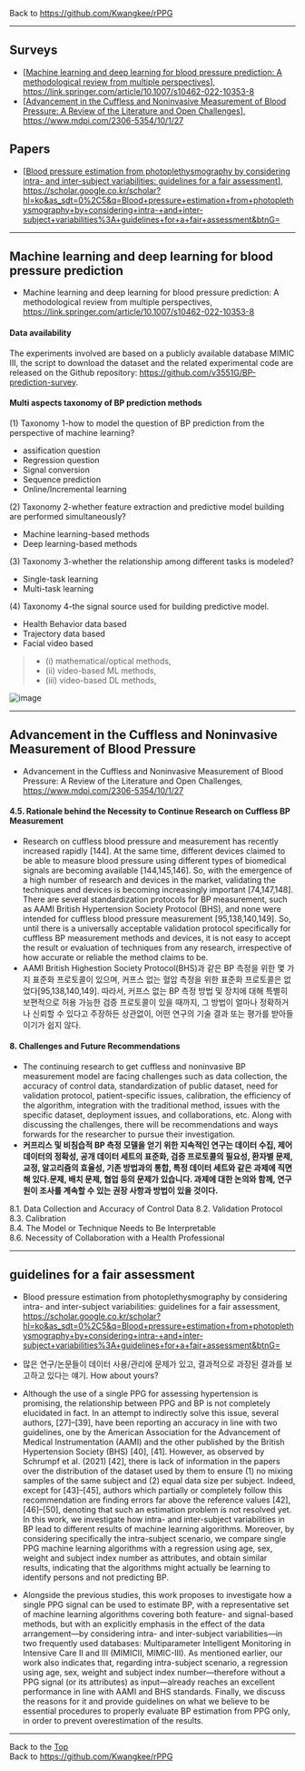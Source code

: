 Back to https://github.com/Kwangkee/rPPG
***

## Surveys
- [[Machine learning and deep learning for blood pressure prediction: A methodological review from multiple perspectives](https://github.com/Kwangkee/rPPG/blob/main/BP.md#machine-learning-and-deep-learning-for-blood-pressure-prediction)], https://link.springer.com/article/10.1007/s10462-022-10353-8 
- [[Advancement in the Cuffless and Noninvasive Measurement of Blood Pressure: A Review of the Literature and Open Challenges](https://github.com/Kwangkee/rPPG/blob/main/BP.md#advancement-in-the-cuffless-and-noninvasive-measurement-of-blood-pressure)], https://www.mdpi.com/2306-5354/10/1/27

## Papers
- [[Blood pressure estimation from photoplethysmography by considering intra- and inter-subject variabilities: guidelines for a fair assessment](https://github.com/Kwangkee/rPPG/blob/main/BP.md#guidelines-for-a-fair-assessment)], https://scholar.google.co.kr/scholar?hl=ko&as_sdt=0%2C5&q=Blood+pressure+estimation+from+photoplethysmography+by+considering+intra-+and+inter-subject+variabilities%3A+guidelines+for+a+fair+assessment&btnG= 

***
## Machine learning and deep learning for blood pressure prediction
- Machine learning and deep learning for blood pressure prediction: A methodological review from multiple perspectives, https://link.springer.com/article/10.1007/s10462-022-10353-8 

#### Data availability
The experiments involved are based on a publicly available database MIMIC III, the script to download the dataset and the related experimental code are released on the Github repository: https://github.com/v3551G/BP-prediction-survey.

#### Multi aspects taxonomy of BP prediction methods
(1) Taxonomy 1-how to model the question of BP prediction from the perspective of machine learning?  
- assification question
- Regression question
- Signal conversion
- Sequence prediction
- Online/Incremental learning

(2) Taxonomy 2-whether feature extraction and predictive model building are performed simultaneously? 
- Machine learning-based methods
- Deep learning-based methods

(3) Taxonomy 3-whether the relationship among different tasks is modeled? 
- Single-task learning
- Multi-task learning

(4) Taxonomy 4-the signal source used for building predictive model. 
- Health Behavior data based
- Trajectory data based
- Facial video based
>- (i) mathematical/optical methods, 
>- (ii) video-based ML methods, 
>- (iii) video-based DL methods, 

![image](https://user-images.githubusercontent.com/109835677/210046688-5a3e10e2-07b3-449e-95c6-f5776e5d82f5.png)

***
## Advancement in the Cuffless and Noninvasive Measurement of Blood Pressure
- Advancement in the Cuffless and Noninvasive Measurement of Blood Pressure: A Review of the Literature and Open Challenges, https://www.mdpi.com/2306-5354/10/1/27

#### 4.5. Rationale behind the Necessity to Continue Research on Cuffless BP Measurement
- Research on cuffless blood pressure and measurement has recently increased rapidly [144]. At the same time, different devices claimed to be able to measure blood pressure using different types of biomedical signals are becoming available [144,145,146]. So, with the emergence of a high number of research and devices in the market, validating the techniques and devices is becoming increasingly important [74,147,148]. There are several standardization protocols for BP measurement, such as AAMI British Hypertension Society Protocol (BHS), and none were intended for cuffless blood pressure measurement [95,138,140,149]. So, until there is a universally acceptable validation protocol specifically for cuffless BP measurement methods and devices, it is not easy to accept the result or evaluation of techniques from any research, irrespective of how accurate or reliable the method claims to be.
- AAMI British Highestion Society Protocol(BHS)과 같은 BP 측정을 위한 몇 가지 표준화 프로토콜이 있으며, 커프스 없는 혈압 측정을 위한 표준화 프로토콜은 없었다[95,138,140,149]. 따라서, 커프스 없는 BP 측정 방법 및 장치에 대해 특별히 보편적으로 허용 가능한 검증 프로토콜이 있을 때까지, 그 방법이 얼마나 정확하거나 신뢰할 수 있다고 주장하든 상관없이, 어떤 연구의 기술 결과 또는 평가를 받아들이기가 쉽지 않다.

#### 8. Challenges and Future Recommendations
- The continuing research to get cuffless and noninvasive BP measurement model are facing challenges such as data collection, the accuracy of control data, standardization of public dataset, need for validation protocol, patient-specific issues, calibration, the efficiency of the algorithm, integration with the traditional method, issues with the specific dataset, deployment issues, and collaborations, etc. Along with discussing the challenges, there will be recommendations and ways forwards for the researcher to pursue their investigation.
- **커프리스 및 비침습적 BP 측정 모델을 얻기 위한 지속적인 연구는 데이터 수집, 제어 데이터의 정확성, 공개 데이터 세트의 표준화, 검증 프로토콜의 필요성, 환자별 문제, 교정, 알고리즘의 효율성, 기존 방법과의 통합, 특정 데이터 세트와 같은 과제에 직면해 있다.문제, 배치 문제, 협업 등의 문제가 있습니다. 과제에 대한 논의와 함께, 연구원이 조사를 계속할 수 있는 권장 사항과 방법이 있을 것이다.**

8.1. Data Collection and Accuracy of Control Data
8.2. Validation Protocol  
8.3. Calibration  
8.4. The Model or Technique Needs to Be Interpretable  
8.6. Necessity of Collaboration with a Health Professional  

***
## guidelines for a fair assessment
- Blood pressure estimation from photoplethysmography by considering intra- and inter-subject variabilities: guidelines for a fair assessment, https://scholar.google.co.kr/scholar?hl=ko&as_sdt=0%2C5&q=Blood+pressure+estimation+from+photoplethysmography+by+considering+intra-+and+inter-subject+variabilities%3A+guidelines+for+a+fair+assessment&btnG= 

- 많은 연구/논문들이 데이터 사용/관리에 문제가 있고, 결과적으로 과장된 결과를 보고하고 있다는 얘기. How about yours?

- Although the use of a single PPG for assessing hypertension is promising, the relationship between PPG and BP is not completely elucidated in fact. In an attempt to indirectly solve this issue, several authors, [27]–[39], have been reporting an accuracy in line with two guidelines, one by the American Association for the Advancement of Medical Instrumentation (AAMI) and the other published by the British Hypertension Society (BHS) [40], [41]. However, as observed by Schrumpf et al. (2021) [42], there is lack of information in the papers over the distribution of the dataset used by them to ensure (1) no mixing samples of the same subject and (2) equal data size per subject. Indeed, except for [43]–[45], authors which partially or completely follow this recommendation are finding errors far above the reference values [42], [46]–[50], denoting that such an estimation problem is not resolved yet. In this work, we investigate how intra- and inter-subject variabilities in BP lead to different results of machine learning algorithms. Moreover, by considering specifically the intra-subject scenario, we compare single PPG machine learning algorithms with a regression using age, sex, weight and subject index number as attributes, and obtain similar results, indicating that the algorithms might actually be learning to identify persons and not predicting BP.

- Alongside the previous studies, this work proposes to investigate how a single PPG signal can be used to estimate BP, with a representative set of machine learning algorithms covering both feature- and signal-based methods, but with an explicitly emphasis in the effect of the data arrangement—by considering intra- and inter-subject variabilities—in two frequently used databases: Multiparameter Intelligent Monitoring in Intensive Care II and III (MIMICII, MIMIC-III). As mentioned earlier, our work also indicates that, regarding intra-subject scenario, a regression using age, sex, weight and subject index number—therefore without a PPG signal (or its attributes) as input—already reaches an excellent performance in line with AAMI and BHS standards. Finally, we discuss the reasons for it and provide guidelines on what we believe to be essential procedures to properly evaluate BP estimation from PPG only, in order to prevent overestimation of the results.

***
Back to the [Top](#Surveys)  
Back to https://github.com/Kwangkee/rPPG
